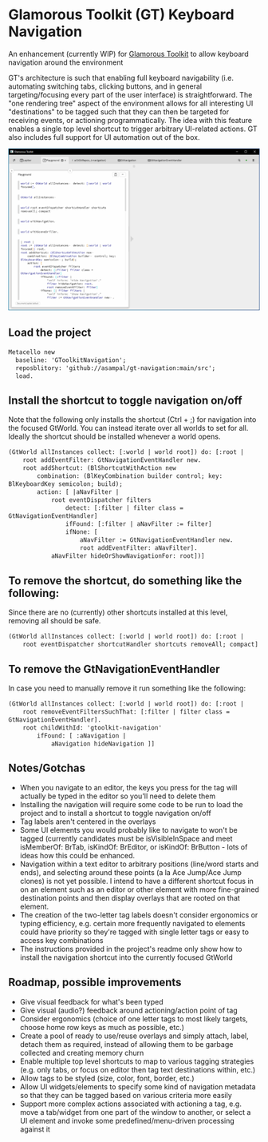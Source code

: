 # Glamorous Toolkit (GT) Keyboard Navigation

An enhancement (currently WIP) for [Glamorous Toolkit](https://gtoolkit.com) to allow keyboard navigation around the environment

GT's architecture is such that enabling full keyboard navigability (i.e. automating switching tabs, clicking buttons, and in general targeting/focusing every part of the user interface) is straightforward. The "one rendering tree" aspect of the environment allows for all interesting UI "destinations" to be tagged such that they can then be targeted for receiving events, or actioning programmatically. The idea with this feature enables a single top level shortcut to trigger arbitrary UI-related actions. GT also includes full support for UI automation out of the box.

![Navigation Screencast](./GT-navigation.gif)

## Load the project

```smalltalk
Metacello new
  baseline: 'GToolkitNavigation';
  reposblitory: 'github://asampal/gt-navigation:main/src';
  load.
```

## Install the shortcut to toggle navigation on/off

Note that the following only installs the shortcut (Ctrl + ;) for navigation into the focused GtWorld. You can instead iterate over all worlds to set for all. Ideally the shortcut should be installed whenever a world opens.

```smalltalk
(GtWorld allInstances collect: [:world | world root]) do: [:root |
	root addEventFilter: GtNavigationEventHandler new. 
	root addShortcut: (BlShortcutWithAction new 
		combination: (BlKeyCombination builder control; key: BlKeyboardKey semicolon; build);
		action: [ |aNavFilter |
			root eventDispatcher filters 
				detect: [:filter | filter class = GtNavigationEventHandler]
				ifFound: [:filter | aNavFilter := filter]
				ifNone: [
					aNavFilter := GtNavigationEventHandler new.
					root addEventFilter: aNavFilter].
			aNavFilter hideOrShowNavigationFor: root])]
```

## To remove the shortcut, do something like the following:

Since there are no (currently) other shortcuts installed at this level, removing all should be safe. 

```smalltalk
(GtWorld allInstances collect: [:world | world root]) do: [:root | 
	root eventDispatcher shortcutHandler shortcuts removeAll; compact]
```

## To remove the GtNavigationEventHandler

In case you need to manually remove it run something like the following:

```smalltalk
(GtWorld allInstances collect: [:world | world root]) do: [:root | 
	root removeEventFiltersSuchThat: [:filter | filter class = GtNavigationEventHandler].
	root childWithId: 'gtoolkit-navigation'
		ifFound: [ :aNavigation | 
			aNavigation hideNavigation ]]
```

## Notes/Gotchas

- When you navigate to an editor, the keys you press for the tag will actually be typed in the editor so you'll need to delete them
- Installing the navigation will require some code to be run to load the project and to install a shortcut to toggle navigation on/off
- Tag labels aren't centered in the overlays
- Some UI elements you would probably like to navigate to won't be tagged (currently candidates must be isVisibleInSpace and meet isMemberOf: BrTab,  isKindOf: BrEditor, or isKindOf: BrButton - lots of ideas how this could be enhanced.
- Navigation within a text editor to arbitrary positions (line/word starts and ends), and selecting around these points (a la  Ace Jump/Ace Jump clones) is not yet possible. I intend to have a different shortcut focus in on an element such as an editor or other element with more fine-grained destination points and then display overlays that are rooted on that element.
- The creation of the two-letter tag labels doesn't consider ergonomics or typing efficiency, e.g. certain more frequently navigated to elements could have priority so they're tagged with single letter tags or easy to access key combinations
- The instructions provided in the project's readme only show how to install the navigation shortcut into the currently focused GtWorld

## Roadmap, possible improvements

- Give visual feedback for what's been typed
- Give visual (audio?) feedback around actioning/action point of tag
- Consider ergonomics (choice of one letter tags to most likely targets, choose home row keys as much as possible, etc.)
- Create a pool of ready to use/reuse overlays and simply attach, label, detach them as required, instead of allowing them to be garbage collected and creating memory churn
- Enable multiple top level shortcuts to map to various tagging strategies (e.g. only tabs, or focus on editor then tag text destinations within, etc.)
- Allow tags to be styled (size, color, font, border, etc.)
- Allow UI widgets/elements to specify some kind of navigation metadata so that they can be tagged based on various criteria more easily
- Support more complex actions associated with actioning a tag, e.g. move a tab/widget from one part of the window to another, or select a UI element and invoke some predefined/menu-driven processing against it
